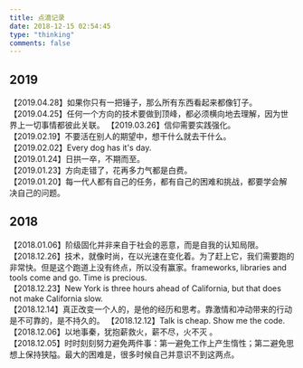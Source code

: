```yaml
---
title: 点滴记录
date: 2018-12-15 02:54:45
type: "thinking"
comments: false
---
```

## 2019
【2019.04.28】如果你只有一把锤子，那么所有东西看起来都像钉子。
【2019.04.25】任何一个方向的技术要做到顶峰，都必须横向地去理解，因为世界上一切事情都彼此关联。
【2019.03.26】信仰需要实践强化。  
【2019.02.19】不要活在别人的期望中，想干什么就去干什么。  
【2019.02.02】Every dog has it's day.  
【2019.01.24】日拱一卒，不期而至。  
【2019.01.23】方向走错了，花再多力气都是白费。  
【2019.01.20】每一代人都有自己的任务，都有自己的困难和挑战，都要学会解决自己的问题。  

## 2018
【2018.01.06】阶级固化并非来自于社会的恶意，而是自我的认知局限。   
【2018.12.26】技术，就像时尚，在以光速在变化着。为了赶上它，我们需要跑的非常快。但是这个跑道上没有终点，所以没有赢家。frameworks, libraries and tools come and go. Time is precious.  
【2018.12.23】New York is three hours ahead of California, but that does not make California slow.  
【2018.12.14】真正改变一个人的，是他的经历和思考。靠激情和冲动带来的行动是不可靠的，是不持久的。
【2018.12.12】Talk is cheap. Show me the code.  
【2018.12.06】以地事秦，犹抱薪救火，薪不尽，火不灭 ​​​。​  
【2018.12.05】时时刻刻努力避免两件事：第一避免工作上产生惰性；第二避免思想上保持狭隘。最大的困难是，很多时候自己并意识不到这两点。 ​​​​
